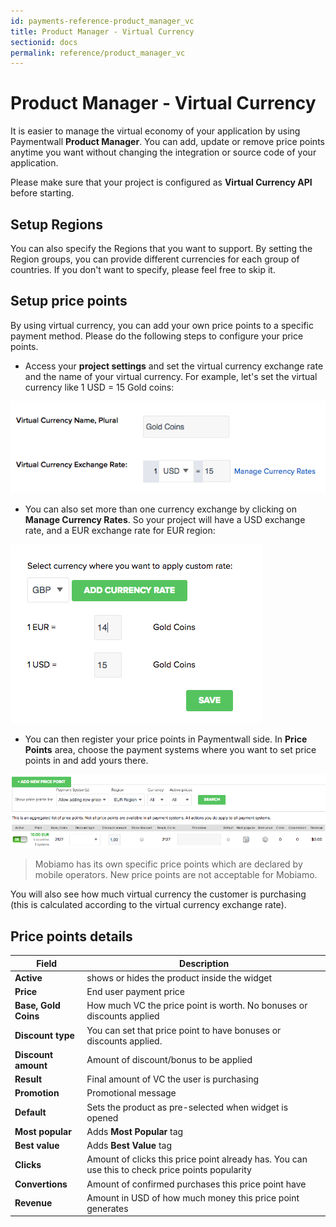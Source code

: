 ```yaml
---
id: payments-reference-product_manager_vc
title: Product Manager - Virtual Currency
sectionid: docs
permalink: reference/product_manager_vc
---
```


# Product Manager - Virtual Currency

It is easier to manage the virtual economy of your application by using Paymentwall **Product Manager**. 
You can add, update or remove price points anytime you want without changing the integration or source code of your application.

Please make sure that your project is configured as **Virtual Currency API** before starting.

## Setup Regions

You can also specify the Regions that you want to support.
By setting the Region groups, you can provide different currencies for each group of countries.
If you don't want to specify, please feel free to skip it.

## Setup price points

By using virtual currency, you can add your own price points to a specific payment method. Please do the following steps to configure your price points.

* Access your **project settings** and set the virtual currency exchange rate and the name of your virtual currency. For example, let's set the virtual currency like 1 USD = 15 Gold coins:

<div class="docs-img">
    <img src="/textures/pic/integration/widget/vc-exchange-rate.png">
</div>

* You can also set more than one currency exchange by clicking on **Manage Currency Rates**. So your project will have a USD exchange rate, and a EUR exchange rate for EUR region:

<div class="docs-img">
    <img src="/textures/pic/integration/widget/vc-custom-xe.png">
</div>

* You can then register your price points in Paymentwall side. In **Price Points** area, choose the payment systems where you want to set price points in and add yours there. 

<div class="docs-img">
    <img src="/textures/pic/integration/widget/vc-pricepoint.png">
</div>

> Mobiamo has its own specific price points which are declared by mobile operators. New price points are not acceptable for Mobiamo.

You will also see how much virtual currency the customer is purchasing (this is calculated according to the virtual currency exchange rate).

## Price points details

| Field | Description |
|---|---|
|**Active**| shows or hides the product inside the widget |
|**Price**| End user payment price|
|**Base, Gold Coins**| How much VC the price point is worth. No bonuses or discounts applied |
|**Discount type**| You can set that price point to have bonuses or discounts applied. |
|**Discount amount**| Amount of discount/bonus to be applied |
|**Result**| Final amount of VC the user is purchasing |
|**Promotion**| Promotional message |
|**Default**| Sets the product as pre-selected when widget is opened |
|**Most popular**| Adds **Most Popular** tag |
|**Best value**| Adds **Best Value** tag |
|**Clicks**| Amount of clicks this price point already has. You can use this to check price points popularity |
|**Convertions**| Amount of confirmed purchases this price point have |
|**Revenue**| Amount in USD of how much money this price point generates |